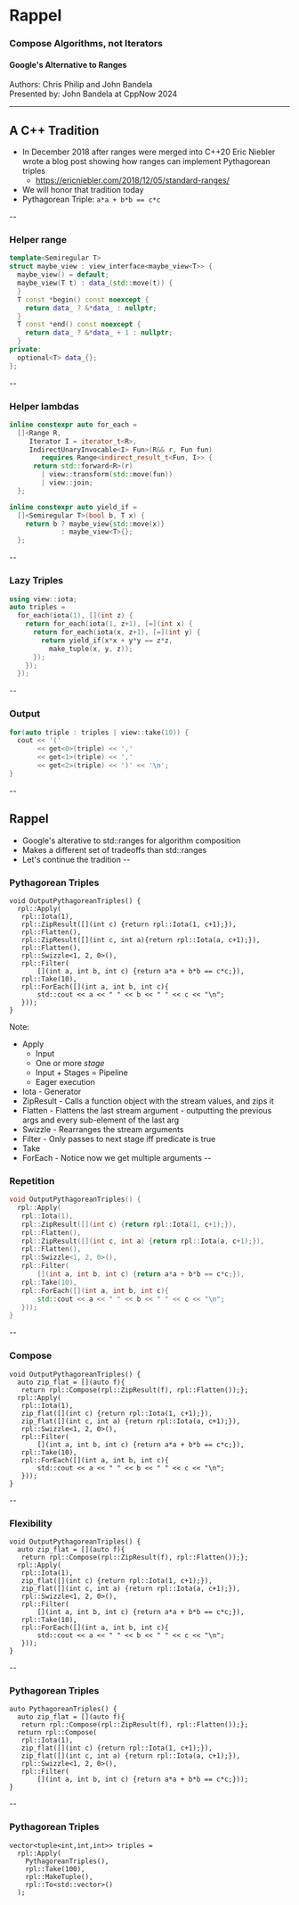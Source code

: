 # Rappel
### Compose Algorithms, not Iterators
#### Google's Alternative to Ranges

Authors: Chris Philip and John Bandela  
Presented by: John Bandela at CppNow 2024

---
## A C++ Tradition  
* In December 2018 after ranges were merged into C++20 Eric Niebler wrote a blog post showing how ranges can implement Pythagorean triples
  * https://ericniebler.com/2018/12/05/standard-ranges/
* We will honor that tradition today
* Pythagorean Triple: `a*a + b*b == c*c`

--
### Helper range
```c++
template<Semiregular T>
struct maybe_view : view_interface<maybe_view<T>> {
  maybe_view() = default;
  maybe_view(T t) : data_(std::move(t)) {
  }
  T const *begin() const noexcept {
    return data_ ? &*data_ : nullptr;
  }
  T const *end() const noexcept {
    return data_ ? &*data_ + 1 : nullptr;
  }
private:
  optional<T> data_{};
};
```
--
### Helper lambdas
```c++
inline constexpr auto for_each =
  []<Range R,
     Iterator I = iterator_t<R>,
     IndirectUnaryInvocable<I> Fun>(R&& r, Fun fun)
        requires Range<indirect_result_t<Fun, I>> {
      return std::forward<R>(r)
        | view::transform(std::move(fun))
        | view::join;
  };

inline constexpr auto yield_if =
  []<Semiregular T>(bool b, T x) {
    return b ? maybe_view{std::move(x)}
             : maybe_view<T>{};
  };
```
--

### Lazy Triples
```c++
using view::iota;
auto triples =
  for_each(iota(1), [](int z) {
    return for_each(iota(1, z+1), [=](int x) {
      return for_each(iota(x, z+1), [=](int y) {
        return yield_if(x*x + y*y == z*z,
          make_tuple(x, y, z));
      });
    });
  });
```
--
### Output
```c++
for(auto triple : triples | view::take(10)) {
  cout << '('
       << get<0>(triple) << ','
       << get<1>(triple) << ','
       << get<2>(triple) << ')' << '\n';
}
```
--
## Rappel
* Google's alterative to std::ranges for algorithm composition
* Makes a different set of tradeoffs than std::ranges
* Let's continue the tradition
--
### Pythagorean Triples 
```c++[|2,14|3|4|5|6|7|8|9-10|11|12-13]
void OutputPythagoreanTriples() {
  rpl::Apply(
   rpl::Iota(1),
   rpl::ZipResult([](int c) {return rpl::Iota(1, c+1);}),
   rpl::Flatten(),
   rpl::ZipResult([](int c, int a){return rpl::Iota(a, c+1);}),
   rpl::Flatten(),
   rpl::Swizzle<1, 2, 0>(),
   rpl::Filter(
       [](int a, int b, int c) {return a*a + b*b == c*c;}),
   rpl::Take(10),
   rpl::ForEach([](int a, int b, int c){
       std::cout << a << " " << b << " " << c << "\n";
   }));
}
```
Note:
* Apply 
  * Input
  * One or more *stage*
  * Input + Stages = Pipeline
  * Eager execution
* Iota - Generator
* ZipResult - Calls a function object with the stream values, and zips it
* Flatten - Flattens the last stream argument - outputting the previous args and every sub-element of the last arg
* Swizzle - Rearranges the stream arguments
* Filter - Only passes to next stage iff predicate is true
* Take
* ForEach - Notice now we get multiple arguments
--
### Repetition 
```c++ [|4-5|6-7]
void OutputPythagoreanTriples() {
  rpl::Apply(
   rpl::Iota(1),
   rpl::ZipResult([](int c) {return rpl::Iota(1, c+1);}),
   rpl::Flatten(),
   rpl::ZipResult([](int c, int a) {return rpl::Iota(a, c+1);}),
   rpl::Flatten(),
   rpl::Swizzle<1, 2, 0>(),
   rpl::Filter(
       [](int a, int b, int c) {return a*a + b*b == c*c;}),
   rpl::Take(10),
   rpl::ForEach([](int a, int b, int c){
       std::cout << a << " " << b << " " << c << "\n";
   }));
}

```
--
### Compose 
```c++[2-3|6-7|]
void OutputPythagoreanTriples() {
  auto zip_flat = [](auto f){
   return rpl::Compose(rpl::ZipResult(f), rpl::Flatten());};
  rpl::Apply(
   rpl::Iota(1),
   zip_flat([](int c) {return rpl::Iota(1, c+1);}),
   zip_flat([](int c, int a) {return rpl::Iota(a, c+1);}),
   rpl::Swizzle<1, 2, 0>(),
   rpl::Filter(
       [](int a, int b, int c) {return a*a + b*b == c*c;}),
   rpl::Take(10),
   rpl::ForEach([](int a, int b, int c){
       std::cout << a << " " << b << " " << c << "\n";
   }));
}

```
--
### Flexibility 
```c++[|11-13]
void OutputPythagoreanTriples() {
  auto zip_flat = [](auto f){
   return rpl::Compose(rpl::ZipResult(f), rpl::Flatten());};
  rpl::Apply(
   rpl::Iota(1),
   zip_flat([](int c) {return rpl::Iota(1, c+1);}),
   zip_flat([](int c, int a) {return rpl::Iota(a, c+1);}),
   rpl::Swizzle<1, 2, 0>(),
   rpl::Filter(
       [](int a, int b, int c) {return a*a + b*b == c*c;}),
   rpl::Take(10),
   rpl::ForEach([](int a, int b, int c){
       std::cout << a << " " << b << " " << c << "\n";
   }));
}

```
--

### Pythagorean Triples 
```c++[1|4||5|6|7|8|9-10]
auto PythagoreanTriples() {
  auto zip_flat = [](auto f){
   return rpl::Compose(rpl::ZipResult(f), rpl::Flatten());};
  return rpl::Compose(
   rpl::Iota(1),
   zip_flat([](int c) {return rpl::Iota(1, c+1);}),
   zip_flat([](int c, int a) {return rpl::Iota(a, c+1);}),
   rpl::Swizzle<1, 2, 0>(),
   rpl::Filter(
       [](int a, int b, int c) {return a*a + b*b == c*c;}));
}

```

--

### Pythagorean Triples 
```c++[|2,7|3|4|5|6]
vector<tuple<int,int,int>> triples = 
  rpl::Apply(
    PythagoreanTriples(),
    rpl::Take(100),
    rpl::MakeTuple(), 
    rpl::To<std::vector>()
  );

```



 